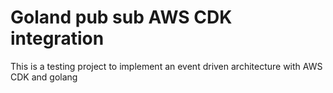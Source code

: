 # Goland pub sub AWS CDK integration

This is a testing project to implement an event driven architecture with AWS CDK and golang
